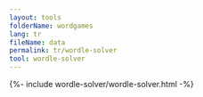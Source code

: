 ```yaml
---
layout: tools
folderName: wordgames
lang: tr
fileName: data
permalink: tr/wordle-solver
tool: wordle-solver
---
```

{%- include wordle-solver/wordle-solver.html -%}         
